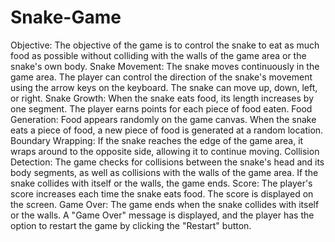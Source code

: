 # Snake-Game
Objective: The objective of the game is to control the snake to eat as much food as possible without colliding with the walls of the game area or the snake's own body.
Snake Movement: The snake moves continuously in the game area. The player can control the direction of the snake's movement using the arrow keys on the keyboard. The snake can move up, down, left, or right.
Snake Growth: When the snake eats food, its length increases by one segment. The player earns points for each piece of food eaten.
Food Generation: Food appears randomly on the game canvas. When the snake eats a piece of food, a new piece of food is generated at a random location.
Boundary Wrapping: If the snake reaches the edge of the game area, it wraps around to the opposite side, allowing it to continue moving.
Collision Detection: The game checks for collisions between the snake's head and its body segments, as well as collisions with the walls of the game area. If the snake collides with itself or the walls, the game ends.
Score: The player's score increases each time the snake eats food. The score is displayed on the screen.
Game Over: The game ends when the snake collides with itself or the walls. A "Game Over" message is displayed, and the player has the option to restart the game by clicking the "Restart" button.
